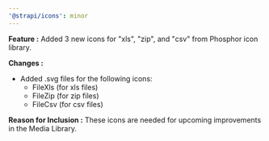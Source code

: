 ```yaml
---
'@strapi/icons': minor
---
```


**Feature :**
Added 3 new icons for "xls", "zip", and "csv" from Phosphor icon library.

**Changes :**
- Added .svg files for the following icons:
  - FileXls (for xls files)
  - FileZip (for zip files)
  - FileCsv (for csv files)

**Reason for Inclusion :**
These icons are needed for upcoming improvements in the Media Library.
